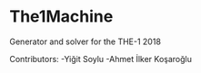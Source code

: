 # The1Machine
Generator and solver for the THE-1 2018

Contributors:
-Yiğit Soylu
-Ahmet İlker Koşaroğlu
